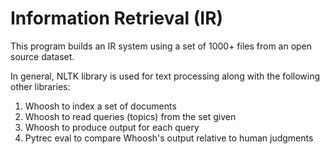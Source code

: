 # Information Retrieval (IR)

This program builds an IR system using a set of 1000+ files from an open source dataset.

In general, NLTK library is used for text processing along with the following other libraries:

1. Whoosh to index a set of documents
2. Whoosh to read queries (topics) from the set given
3. Whoosh to produce output for each query
4. Pytrec eval to compare Whoosh's output relative to human judgments

